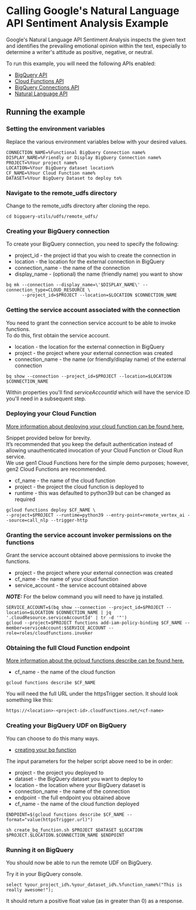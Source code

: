 # Calling Google's Natural Language API Sentiment Analysis Example 

Google's Natural Language API Sentiment Analysis inspects the given text and identifies the prevailing emotional opinion within the text, especially to determine a writer's attitude as positive, negative, or neutral.  

To run this example, you will need the following APIs enabled:
* [BigQuery API](https://cloud.google.com/bigquery/docs)
* [Cloud Functions API](https://cloud.google.com/functions/docs)
* [BigQuery Connections API](https://cloud.google.com/bigquery/docs/working-with-connections#enable_the_connection_service)
* [Natural Language API](https://cloud.google.com/natural-language/docs/setup#api)

## Running the example

### Setting the environment variables 

Replace the various environment variables below with your desired values.
```
CONNECTION_NAME=%Functional BigQuery Connection name% 
DISPLAY_NAME=%Friendly or Display BigQuery Connection name%
PROJECT=%Your project name% 
LOCATION=%Your BigQuery dataset location% 
CF_NAME=%Your Cloud Function name%
DATASET=%Your BigQuery Dataset to deploy to%
```

### Navigate to the remote_udfs directory
Change to the remote_udfs directory after cloning the repo. 
```
cd bigquery-utils/udfs/remote_udfs/ 
```

### Creating your BigQuery connection 

To create your BigQuery connection, you need to specify the following:
* project_id - the project id that you wish to create the connection in
* location - the location for the external connection in BigQuery
* connection_name - the name of the connection 
* display_name - (optional) the name (friendly name) you want to show 

```
bq mk --connection --display_name=\'$DISPLAY_NAME\' --connection_type=CLOUD_RESOURCE \
      --project_id=$PROJECT --location=$LOCATION $CONNECTION_NAME
```

### Getting the service account associated with the connection

You need to grant the connection service account to be able to invoke functions.  
To do this, first obtain the service account. 
* location - the location for the external connection in BigQuery
* project - the project where your external connection was created
* connection_name - the name (or friendly/display name) of the external connection

```
bq show --connection --project_id=$PROJECT --location=$LOCATION $CONNECTION_NAME
```

Within properties you'll find *serviceAccountId* which will have the service ID you'll need in a subsequent step.

### Deploying your Cloud Function

[More information about deploying your cloud function can be found here.](https://cloud.google.com/functions/docs/deploy)

Snippet provided below for brevity.  
It’s recommended that you keep the default authentication instead of allowing unauthenticated invocation of your Cloud Function or Cloud Run service.  
We use gen1 Cloud Functions here for the simple demo purposes; however, gen2 Cloud Functions are recommended. 

* cf_name - the name of the cloud function
* project - the project the cloud function is deployed to 
* runtime - this was defaulted to python39 but can be changed as required 
```
gcloud functions deploy $CF_NAME \
--project=$PROJECT --runtime=python39 --entry-point=remote_vertex_ai --source=call_nlp --trigger-http
```

### Granting the service account invoker permissions on the functions

Grant the service account obtained above permissions to invoke the functions.
* project - the project where your external connection was created
* cf_name - the name of your cloud function 
* service_account - the service account obtained above

**_NOTE:_** For the below command you will need to have jq installed. 

```
SERVICE_ACCOUNT=$(bq show --connection --project_id=$PROJECT --location=$LOCATION $CONNECTION_NAME | jq '.cloudResource.serviceAccountId' | tr -d '"')
gcloud --project=$PROJECT functions add-iam-policy-binding $CF_NAME --member=serviceAccount:$SERVICE_ACCOUNT --role=roles/cloudfunctions.invoker
```

### Obtaining the full Cloud Function endpoint

[More information about the gcloud functions describe can be found here.](https://cloud.google.com/sdk/gcloud/reference/functions/describe)
* cf_name - the name of the cloud function
```
gcloud functions describe $CF_NAME
```

You will need the full URL under the httpsTrigger section.
It should look something like this:
```
https://<location>-<project-id>.cloudfunctions.net/<cf-name>
```

### Creating your BigQuery UDF on BigQuery

You can choose to do this many ways.  
* [creating your bq function](/remote_udfs/nlp/create_bq_function.sh) 

The input parameters for the helper script above need to be in order:
* project - the project you deployed to 
* dataset - the BigQuery dataset you want to deploy to 
* location - the location where your BigQuery dataset is 
* connection_name - the name of the connection 
* endpoint - the full endpoint you obtained above
* cf_name - the name of the cloud function deployed

```
ENDPOINT=$(gcloud functions describe $CF_NAME --format="value(httpsTrigger.url)")

sh create_bq_function.sh $PROJECT $DATASET $LOCATION $PROJECT.$LOCATION.$CONNECTION_NAME $ENDPOINT
```

### Running it on BigQuery
You should now be able to run the remote UDF on BigQuery.

Try it in your BigQuery console. 
```
select %your_project_id%.%your_dataset_id%.%function_name%("This is really awesome!");
```

It should return a positive float value (as in greater than 0) as a response.

